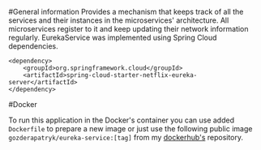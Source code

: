 #General information
Provides a mechanism that keeps track of all the services and their instances in the microservices' architecture. All microservices register to it and keep updating their network information regularly. EurekaService was implemented using Spring Cloud dependencies.

```
<dependency>
    <groupId>org.springframework.cloud</groupId>
    <artifactId>spring-cloud-starter-netflix-eureka-server</artifactId>
</dependency>
```

#Docker

To run this application in the Docker's container you can use added `Dockerfile` to prepare a new image or just use the following public image `gozderapatryk/eureka-service:[tag]` from my [dockerhub's](https://hub.docker.com/r/gozderapatryk/eureka-service/tags) repository.  